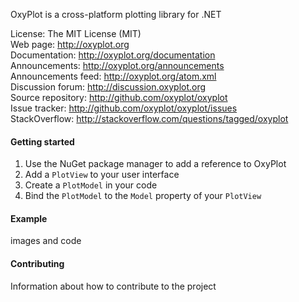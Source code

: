 OxyPlot is a cross-platform plotting library for .NET

License:            The MIT License (MIT)  
Web page:           http://oxyplot.org  
Documentation:      http://oxyplot.org/documentation  
Announcements:      http://oxyplot.org/announcements  
Announcements feed: http://oxyplot.org/atom.xml  
Discussion forum:   http://discussion.oxyplot.org  
Source repository:  http://github.com/oxyplot/oxyplot  
Issue tracker:      http://github.com/oxyplot/oxyplot/issues  
StackOverflow:      http://stackoverflow.com/questions/tagged/oxyplot

#### Getting started

1. Use the NuGet package manager to add a reference to OxyPlot
2. Add a `PlotView` to your user interface
3. Create a `PlotModel` in your code
4. Bind the `PlotModel` to the `Model` property of your `PlotView`

#### Example

images and code

#### Contributing

Information about how to contribute to the project
